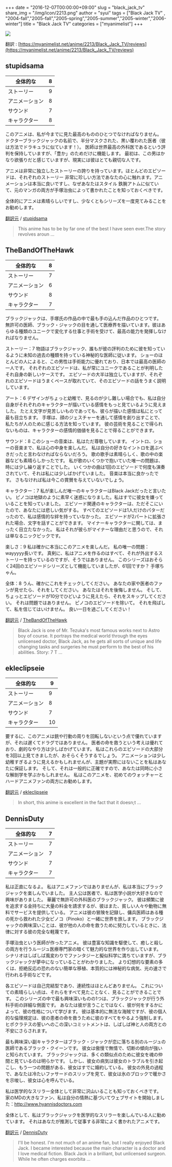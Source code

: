 +++
date = "2016-12-07T00:00:00+09:00"
slug = "black_jack_tv"
share_img = "/img/icon/2213.png"
author = "syui"
tags = ["Black Jack TV" , "2004-fall","2005-fall","2005-spring","2005-summer","2005-winter","2006-winter"]
title = "Black Jack TV"
categories = ["myanimelist"]
+++

![](https://myanimelist.cdn-dena.com/images/anime/11/14889.jpg)


<!--more-->

翻訳 : [https://myanimelist.net/anime/2213/Black_Jack_TV/reviews](https://myanimelist.net/anime/2213/Black_Jack_TV/reviews)


## stupidsama



全体的な|  8
--- | ---
ストーリー|  9
アニメーション|  8
サウンド|  7
キャラクター|  8


このアニメは、私が今までに見た最高のもののひとつでなければなりません。
ドクターブラックジャックの名前で、半分マスクされた、黒い覆われた医者（彼は方法でドラキュラに似ています！）。
医師は世界最高の外科医であるという評判を保持していますが、「豊か」のためだけに機能します。
最初は、この男はかなり欲張りだと感じていますが、現実には彼はとても親切な人です。

アニメは非常に独立したストーリーの誇りを持っています。ほとんどのエピソードは、それぞれのストーリー
非常に珍しい方法であなたの心に触れます。アニメーションは本当に良いですし、なぜあなたはスタイル
鉄腕アトムに似ていて、元のマンガの両方が手塚治虫によって書かれたことを知っておくべきです。

全体的にアニメは素晴らしいですし、少なくともシリーズを一度見てみることをお勧めします。

[翻訳元](https://myanimelist.net/reviews.php?id=4572) / [stupidsama](https://myanimelist.net/profile/stupidsama/reviews)


>   This anime has to be by far one of the best I have seen ever.The story revolves aroun ...

## TheBandOfTheHawk



全体的な|  8
--- | ---
ストーリー|  7
アニメーション|  6
サウンド|  8
キャラクター|  7

ブラックジャックは、手塚氏の作品の中で最も手の込んだ作品のひとつです。 無許可の医師、ブラック・ジャックの目を通して医療界を描いています。彼はあらゆる種類のユニークで変化する仕事と手術を受けて、最高の能力を発揮しなければなりません。

ストーリー：7
物語はブラックジャック、誰もが彼の評判のために彼を知っているように未知の過去の種類を持っている神秘的な医師に従います。 ショーのほとんどの人によると、この男性は手術能力に優れており、日本では最高の医師の一人です。 それぞれのエピソードは、私が常にユニークであることが判明したそれ自身の新しいケースです。 エピソードの大半は独立していますが、それぞれのエピソードはうまくペースが取れていて、そのエピソードの話をうまく説明しています。

アート：6
デザインがちょっと幼稚で、見るのが少し難しい場合でも、私は自分自身がそれぞれのキャラクターが描いている感情をもっと見ているように見えました。 たとえ文字が見苦しいものであっても、彼らが描いた感情は私にとって最も目立ちます。 手塚は、顔のジェスチャーを通して感情を創り出すことで、私たちが人のために感じる方法を知っています。 彼の芸術を見ることで得られないものは、キャラクターの感情的価値を見ることで得ることができます。

サウンド：8
このショーの音楽は、私はただ尊敬しています。 イントロ、ショーの音楽まで、私は心の中身を楽しんだ。 私は自分の好きなイントロを選ぶべきだったと言わなければならないだろう。 歌の歌手は素晴らしく、歌の中の楽器なども素晴らしかったです。 私が歌のいくつかで抱いていた唯一の問題は、時には少し繰り返すことでした。 いくつかの曲は1回のエピソードで何度も演奏されていて、それは私には少しばかげていました。 音楽は本当に良かったです。 さもなければ私は今この賞賛を与えていないでしょう。

キャラクター：7
私が楽しんだ唯一のキャラクターはBlack Jackだったと言いたい。 ピノコは地獄のように素早く迷惑になりました。私はすでに彼女を嫌っていることを知っていました。 エピソード関連のキャラクターは、ただそこにいたので、あなたには悲しい気がする。 すべてのエピソードは1人だけのパターだったので、私は感情的な絆を持っていなかった。 エピソードが2パートに拡張された場合、文字を話すことができます。 マイナーキャラクターに関しては、まったく目立たなかった。 私はそれが彼らがマイナーな理由だと思うので、それは単なるニックピックです。

楽しさ：9
私は確かに本当にこのアニメを楽しんだ。 私の唯一の問題：wayyyyy長いです。 真剣に、私はアニメを作るのはすべて、それが外出するストーリーを持っているのですが、そうではありません。 このシリーズはおそらく24回のエピソードシリーズとして機能していましたが、61回ですか？ 手塚ちゃん。

全体：8
うん、確かにこれをチェックしてください。 あなたの家や医者のファンが見せたら、それをしてください。 あなたはそれを後悔しません。 そして、ちょっとエピソードが10分でひどいように見えたら、それをスキップしてください。 それは問題ではありません。 ピノコのエピソードを除いて。 それを飛ばして、私を信じてはいけません。 良い一日を過ごしてください！

[翻訳元](https://myanimelist.net/reviews.php?id=196458) / [TheBandOfTheHawk](https://myanimelist.net/profile/TheBandOfTheHawk/reviews)


> Black Jack is one of Mr. Tezuka's most famous works next to Astro boy of course. It portrays the medical world through the eyes unlicensed doctor, Black Jack, as he gets all sorts of unique and life changing tasks and surgeries he must perform to the best of his abilities.     Story: 7  T ...

## ekleclipseie



全体的な|  9
--- | ---
ストーリー|  9
アニメーション|  8
サウンド|  7
キャラクター|  10

要するに、このアニメは銃や行動の周りを回転しないという点で優れていますが、それは遅くてドラグではありません。 医者の命を救うという考えは優れており、劇的なやり方は少しばかげています。 私はこれらのエピソードの大部分を3回以上見てきましたが、おそらくそうするでしょう。 アニメーションは少し幼稚すぎるように見えるかもしれませんが、主題が実際にはないことを私はあなたに保証します。 そして、それは一般的に正確ですので、あなたは同時に小さな解剖学を学ぶかもしれません。 私はこのアニメを、初めてのウォッチャーとハードアニメファンの両方にお勧めします。

[翻訳元](https://myanimelist.net/reviews.php?id=36993) / [ekleclipseie](https://myanimelist.net/profile/ekleclipseie/reviews)


> In short, this anime is excellent in the fact that it doesn;t  ...

## DennisDuty



全体的な|  7
--- | ---
ストーリー|  7
アニメーション|  7
サウンド|  7
キャラクター|  7

私は正直になるよ。 私はアニメファンではありませんが、私は本当にブラックジャックを楽しんでいました。 主人公は医者で、私は医学小説が大好きなので興味がありました。 華麗で無許可の外科医のブラックジャック。 彼は頻繁に彼を追求する金持ちに大量の料金を請求するが、彼はまた、貧しい人々や動物に無料でサービスを提供している。 アニメは彼の冒険を記録し、傭兵医師はある種の死から救われた少女ピノコ（Pinoko）と一緒に世界を旅します。 ブラックジャックの興味深いことは、彼が他の人の命を救うために努力しているときに、法律に対する彼の完全な軽蔑です。

手塚治虫という医師が作ったアニメ。 彼は豊富な知識を駆使して、癒しと殺しの両方を行うルージュ医療専門家の暗くて魅力的な世界を作り出しています。 シナリオはしばしば風変わりでファンタジーと擬似科学に満ちていますが、ブラックジャックが夢中になっていることがわかりました。 より幻想的な要素の多くは、拒絶反応の恐れのない簡単な移植、本質的には神秘的な病気、光の速さで行われる手術などです。

各エピソードは自己完結型であり、連続性はほとんどありません。 これについての素晴らしい点は、それらをすべて見たことなく、見ることができることです。 このシリーズの中で最も興味深いものの1つは、ブラックジャックが行う外科手術の詳細な側面です。 あなたは彼が言うことではなく、彼が何をするかによって、彼の性格について学びます。 彼は基本的に無法な海賊ですが、彼の個人的な倫理規定は、彼の患者の命を救うために彼のすべてをやるよう強制します。 ヒポクラテスの誓いへのこの深いコミットメントは、しばしば神と人の両方との不安にさらされます。

最も興味深い副キャラクターはブラック・ジャックが恋に落ちる別のルージュの医師であるブラック・クイーンです。 彼女は傲慢で無情で、切断の傾向が強いと知られています。 ブラックジャックは、多くの類似点のために彼女を魂の仲間と見ているのは明らかです。 しかし、彼女の病気は彼女のトラブルを引き起こし、もう一つの問題がある、彼女はすでに婚約している。 彼女の外見の過程で、あなたは冷たいファサードのスリップを見て、彼女は氷のブロックで暖かさを示唆し、彼女は心を呼んでいる。

私は医学的なスリラー全体として非常に沢山いることも知っておくべきです。 家のMDの大きなファン、私は自分の情熱に基づいてウェブサイトを開始しました：http://www.hyannisdoctors.com

全体として、私はブラックジャックを医学的なスリラーを楽しんでいる人に勧めています。 それはあなたが推測して従事する非常によく書かれたアニメです。

[翻訳元](https://myanimelist.net/reviews.php?id=63115) / [DennisDuty](https://myanimelist.net/profile/DennisDuty/reviews)


> I'll be honest. I'm not much of an anime fan, but I really enjoyed Black Jack. I became interested because the main character is a doctor and I love medical fiction. Black Jack in a brilliant, but unlicensed surgeon. While he often charges exorbita ...
